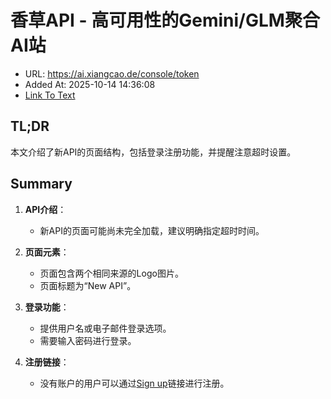 # 香草API - 高可用性的Gemini/GLM聚合AI站
- URL: https://ai.xiangcao.de/console/token
- Added At: 2025-10-14 14:36:08
- [Link To Text](2025-10-14-香草api---高可用性的gemini-glm聚合ai站_raw.md)

## TL;DR
本文介绍了新API的页面结构，包括登录注册功能，并提醒注意超时设置。

## Summary
1. **API介绍**：
   - 新API的页面可能尚未完全加载，建议明确指定超时时间。

2. **页面元素**：
   - 页面包含两个相同来源的Logo图片。
   - 页面标题为“New API”。

3. **登录功能**：
   - 提供用户名或电子邮件登录选项。
   - 需要输入密码进行登录。

4. **注册链接**：
   - 没有账户的用户可以通过[Sign up](https://ai.xiangcao.de/register)链接进行注册。
